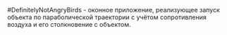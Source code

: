#DefinitelyNotAngryBirds - оконное приложение, реализующее запуск объекта по параболической траектории с учётом сопротивления воздуха и его столкновение с объектом.
